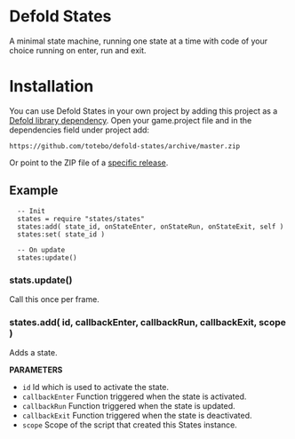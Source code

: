 # Defold States
A minimal state machine, running one state at a time with code of your choice running on enter, run and exit.


# Installation
You can use Defold States in your own project by adding this project as a [Defold library dependency](http://www.defold.com/manuals/libraries/). Open your game.project file and in the dependencies field under project add:

    https://github.com/totebo/defold-states/archive/master.zip

Or point to the ZIP file of a [specific release](https://github.com/totebo/defold-states/releases).


## Example

      -- Init
      states = require "states/states"
      states:add( state_id, onStateEnter, onStateRun, onStateExit, self )
      states:set( state_id )

      -- On update
      states:update()

### stats.update()
Call this once per frame.


### states.add( id, callbackEnter, callbackRun, callbackExit, scope )
Adds a state.

**PARAMETERS**

* `id` Id which is used to activate the state.
* `callbackEnter` Function triggered when the state is activated.
* `callbackRun` Function triggered when the state is updated.
* `callbackExit` Function triggered when the state is deactivated.
* `scope` Scope of the script that created this States instance.
